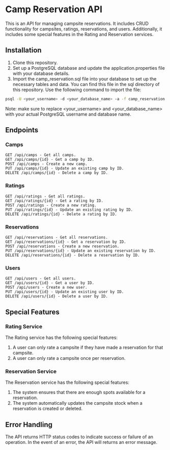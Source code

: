 # Camp Reservation API

This is an API for managing campsite reservations. It includes CRUD functionality for campsites, ratings, reservations, and users. Additionally, it includes some special features in the Rating and Reservation services.

## Installation

1. Clone this repository.
2. Set up a PostgreSQL database and update the application.properties file with your database details.
3. Import the camp_reservation.sql file into your database to set up the necessary tables and data. You can find this file in the sql directory of this repository. Use the following command to import the file:

```bash
psql -U <your_username> -d <your_database_name> -a -f camp_reservation.sql
```
Note: make sure to replace <your_username> and <your_database_name> with your actual PostgreSQL username and database name.

## Endpoints

### Camps

    GET /api/camps - Get all camps.
    GET /api/camps/{id} - Get a camp by ID.
    POST /api/camps - Create a new camp.
    PUT /api/camps/{id} - Update an existing camp by ID.
    DELETE /api/camps/{id} - Delete a camp by ID.

### Ratings

    GET /api/ratings - Get all ratings.
    GET /api/ratings/{id} - Get a rating by ID.
    POST /api/ratings - Create a new rating.
    PUT /api/ratings/{id} - Update an existing rating by ID.
    DELETE /api/ratings/{id} - Delete a rating by ID.

### Reservations

    GET /api/reservations - Get all reservations.
    GET /api/reservations/{id} - Get a reservation by ID.
    POST /api/reservations - Create a new reservation.
    PUT /api/reservations/{id} - Update an existing reservation by ID.
    DELETE /api/reservations/{id} - Delete a reservation by ID.

### Users

    GET /api/users - Get all users.
    GET /api/users/{id} - Get a user by ID.
    POST /api/users - Create a new user.
    PUT /api/users/{id} - Update an existing user by ID.
    DELETE /api/users/{id} - Delete a user by ID.

## Special Features

### Rating Service

The Rating service has the following special features:

   1. A user can only rate a campsite if they have made a reservation for that campsite.
   2. A user can only rate a campsite once per reservation.

### Reservation Service

The Reservation service has the following special features:

   1. The system ensures that there are enough spots available for a reservation.
   2. The system automatically updates the campsite stock when a reservation is created or deleted.

## Error Handling

The API returns HTTP status codes to indicate success or failure of an operation. In the event of an error, the API will returns an error message.
